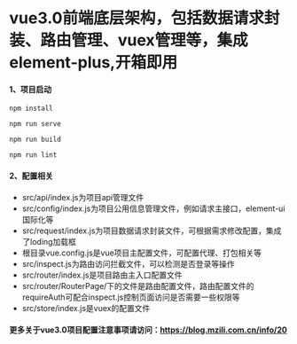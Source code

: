 # vue3.0前端底层架构，包括数据请求封装、路由管理、vuex管理等，集成element-plus,开箱即用
#### 1、项目启动
```
npm install  
```
```
npm run serve 
```
```
npm run build 
```
```
npm run lint
```
#### 2、配置相关
- src/api/index.js为项目api管理文件  
- src/config/index.js为项目公用信息管理文件，例如请求主接口，element-ui国际化等  
- src/request/index.js为项目数据请求封装文件，可根据需求修改配置，集成了loding加载框  
- 根目录vue.config.js是vue项目主配置文件，可配置代理、打包相关等  
- src/inspect.js为路由访问拦截文件，可以检测是否登录等操作  
- src/router/index.js是项目路由主入口配置文件  
- src/router/RouterPage/下的文件是路由配置文件，路由配置文件的requireAuth可配合inspect.js控制页面访问是否需要一些权限等  
- src/store/index.js是vuex的配置文件
 
#### 更多关于vue3.0项目配置注意事项请访问：https://blog.mzili.com.cn/info/20
 
